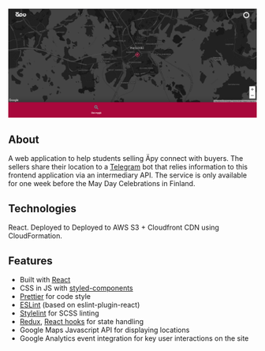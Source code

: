 ![osta.äpy.fi](images/osta-apy-fi.png)

## About 
A web application to help students selling Äpy connect with buyers. The sellers share their location to a [Telegram](https://telegram.org/) bot that relies information to this frontend application via an intermediary API. The service is only available for one week before the May Day Celebrations in Finland.

## Technologies
React. Deployed to Deployed to AWS S3 + Cloudfront CDN using CloudFormation.

## Features
- Built with [React](https://reactjs.org/)
- CSS in JS with [styled-components](https://www.styled-components.com/)
- [Prettier](https://prettier.io/) for code style
- [ESLint](https://eslint.org/) (based on eslint-plugin-react)
- [Stylelint](https://stylelint.io/) for SCSS linting
- [Redux](https://redux.js.org/introduction/getting-started), [React hooks](https://reactjs.org/docs/hooks-intro.html) for state handling
- Google Maps Javascript API for displaying locations
- Google Analytics event integration for key user interactions on the site
